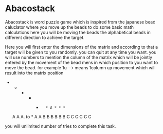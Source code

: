 # Abacostack
Abacostack is word puzzle game which is inspired from the japanese bead caluclator where you move up the beads to do some basic math calculations here you will be moving the beads the alphabetical  beads in different direction to achieve the target. 

Here you will first enter the dimensions of the matrix and according to that a target will be given to you randomly.
you can quit at any time you want. you will use numbers to mention the column of the matrix which  will be jointly entered by the movement of the bead mens in which position to you want to move the bead. for example 
1u --> means 1column up movement which will result into the matrix position 

* * * * *       * A * * * 
  A A A.    to    * A A
  B B B           B B B 
  C C C           C C C 

you will unlimited number of tries  to complete this task. 
